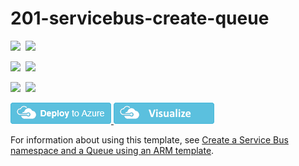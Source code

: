 # 201-servicebus-create-queue

<IMG SRC="https://azbotstorage.blob.core.windows.net/badges/201-servicebus-create-queue/PublicLastTestDate.svg" />&nbsp;
<IMG SRC="https://azbotstorage.blob.core.windows.net/badges/201-servicebus-create-queue/PublicDeployment.svg" />&nbsp;

<IMG SRC="https://azbotstorage.blob.core.windows.net/badges/201-servicebus-create-queue/FairfaxLastTestDate.svg" />&nbsp;
<IMG SRC="https://azbotstorage.blob.core.windows.net/badges/201-servicebus-create-queue/FairfaxDeployment.svg" />&nbsp;

<IMG SRC="https://azbotstorage.blob.core.windows.net/badges/201-servicebus-create-queue/BestPracticeResult.svg" />&nbsp;
<IMG SRC="https://azbotstorage.blob.core.windows.net/badges/201-servicebus-create-queue/CredScanResult.svg" />&nbsp;

<a href="https://portal.azure.com/#create/Microsoft.Template/uri/https%3A%2F%2Fraw.githubusercontent.com%2FAzure%2Fazure-quickstart-templates%2Fmaster%2F201-servicebus-create-queue%2Fazuredeploy.json" target="_blank">
    <img src="https://raw.githubusercontent.com/Azure/azure-quickstart-templates/master/1-CONTRIBUTION-GUIDE/images/deploytoazure.png"/>
</a>

<a href="http://armviz.io/#/?load=https%3A%2F%2Fraw.githubusercontent.com%2FAzure%2Fazure-quickstart-templates%2Fmaster%2F201-servicebus-create-queue%2Fazuredeploy.json" target="_blank">
    <img src="https://raw.githubusercontent.com/Azure/azure-quickstart-templates/master/1-CONTRIBUTION-GUIDE/images/visualizebutton.png"/>
</a>

For information about using this template, see [Create a Service Bus namespace and a Queue using an ARM template](http://azure.microsoft.com/documentation/articles/service-bus-resource-manager-namespace-queue/).
